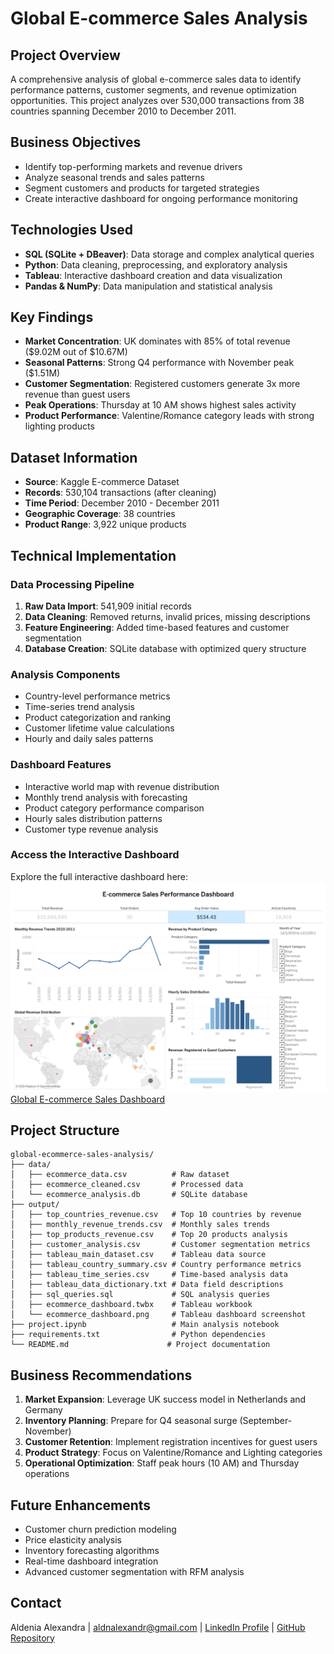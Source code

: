 # Global E-commerce Sales Analysis

## Project Overview
A comprehensive analysis of global e-commerce sales data to identify performance patterns, customer segments, and revenue optimization opportunities. This project analyzes over 530,000 transactions from 38 countries spanning December 2010 to December 2011.

## Business Objectives
- Identify top-performing markets and revenue drivers
- Analyze seasonal trends and sales patterns
- Segment customers and products for targeted strategies
- Create interactive dashboard for ongoing performance monitoring

## Technologies Used
- **SQL (SQLite + DBeaver)**: Data storage and complex analytical queries
- **Python**: Data cleaning, preprocessing, and exploratory analysis
- **Tableau**: Interactive dashboard creation and data visualization
- **Pandas & NumPy**: Data manipulation and statistical analysis

## Key Findings
- **Market Concentration**: UK dominates with 85% of total revenue ($9.02M out of $10.67M)
- **Seasonal Patterns**: Strong Q4 performance with November peak ($1.51M)
- **Customer Segmentation**: Registered customers generate 3x more revenue than guest users
- **Peak Operations**: Thursday at 10 AM shows highest sales activity
- **Product Performance**: Valentine/Romance category leads with strong lighting products

## Dataset Information
- **Source**: Kaggle E-commerce Dataset
- **Records**: 530,104 transactions (after cleaning)
- **Time Period**: December 2010 - December 2011
- **Geographic Coverage**: 38 countries
- **Product Range**: 3,922 unique products

## Technical Implementation

### Data Processing Pipeline
1. **Raw Data Import**: 541,909 initial records
2. **Data Cleaning**: Removed returns, invalid prices, missing descriptions
3. **Feature Engineering**: Added time-based features and customer segmentation
4. **Database Creation**: SQLite database with optimized query structure

### Analysis Components
- Country-level performance metrics
- Time-series trend analysis
- Product categorization and ranking
- Customer lifetime value calculations
- Hourly and daily sales patterns

### Dashboard Features
- Interactive world map with revenue distribution
- Monthly trend analysis with forecasting
- Product category performance comparison
- Hourly sales distribution patterns
- Customer type revenue analysis

### Access the Interactive Dashboard
Explore the full interactive dashboard here:  
![Dashboard Preview](output/ecommerce_dashboard.png)
[Global E-commerce Sales Dashboard](https://public.tableau.com/app/profile/aldenia.alexandra/viz/ecommerce_dashboard_17547999474770/Dashboard1)


## Project Structure
```
global-ecommerce-sales-analysis/
├── data/
│   ├── ecommerce_data.csv          # Raw dataset
│   ├── ecommerce_cleaned.csv       # Processed data
│   └── ecommerce_analysis.db       # SQLite database
├── output/
│   ├── top_countries_revenue.csv   # Top 10 countries by revenue
│   ├── monthly_revenue_trends.csv  # Monthly sales trends
│   ├── top_products_revenue.csv    # Top 20 products analysis
│   ├── customer_analysis.csv       # Customer segmentation metrics
│   ├── tableau_main_dataset.csv    # Tableau data source
│   ├── tableau_country_summary.csv # Country performance metrics
│   ├── tableau_time_series.csv     # Time-based analysis data
│   ├── tableau_data_dictionary.txt # Data field descriptions
│   ├── sql_queries.sql             # SQL analysis queries
│   ├── ecommerce_dashboard.twbx    # Tableau workbook
│   └── ecommerce_dashboard.png     # Tableau dashboard screenshot
├── project.ipynb                   # Main analysis notebook
├── requirements.txt                # Python dependencies
└── README.md                      # Project documentation
```

## Business Recommendations
1. **Market Expansion**: Leverage UK success model in Netherlands and Germany
2. **Inventory Planning**: Prepare for Q4 seasonal surge (September-November)
3. **Customer Retention**: Implement registration incentives for guest users
4. **Product Strategy**: Focus on Valentine/Romance and Lighting categories
5. **Operational Optimization**: Staff peak hours (10 AM) and Thursday operations

## Future Enhancements
- Customer churn prediction modeling
- Price elasticity analysis
- Inventory forecasting algorithms
- Real-time dashboard integration
- Advanced customer segmentation with RFM analysis

## Contact
Aldenia Alexandra | aldnalexandr@gmail.com | [LinkedIn Profile](https://www.linkedin.com/in/aldeniaalexandra/) | [GitHub Repository](https://github.com/aldeniaalexandra)